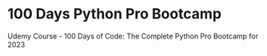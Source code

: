 # 100 Days Python Pro Bootcamp
Udemy Course - 100 Days of Code: The Complete Python Pro Bootcamp for 2023
